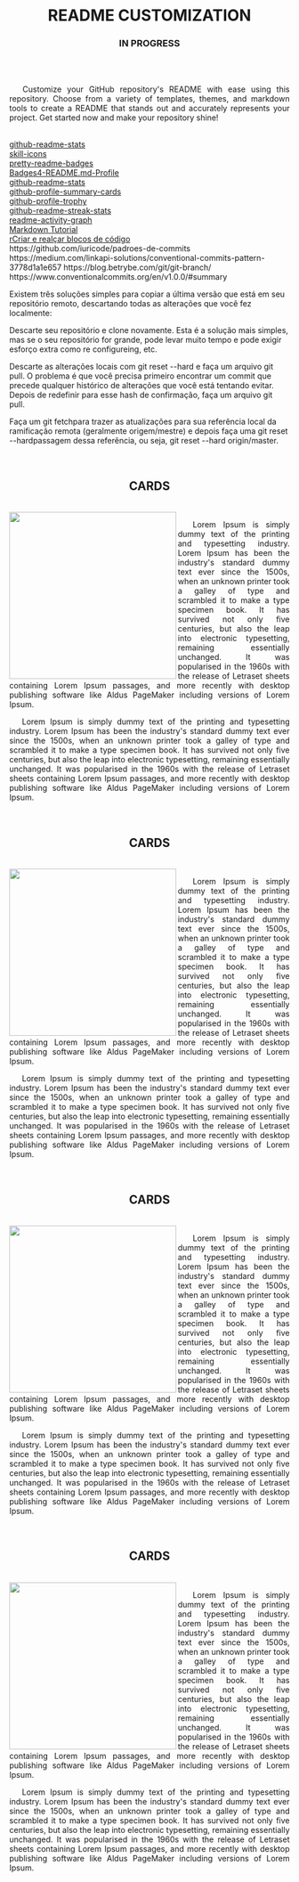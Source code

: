 <h1 align = "center"> README CUSTOMIZATION </h1>
<h3 align = "center"> IN PROGRESS </h1>
<br><br>

<p align="justify"> &emsp; Customize your GitHub repository's README with ease using this repository. Choose from a variety of templates, themes, and markdown tools to create a README that stands out and accurately represents your project. Get started now and make your repository shine!</p>

<br>
<a href="https://github.com/anuraghazra/github-readme-stats"> github-readme-stats </a><br>
<a href="https://github.com/tandpfun/skill-icons"> skill-icons </a><br>
<a href="https://github.com/VishwaGauravIn/pretty-readme-badges"> pretty-readme-badges </a><br>
<a href="https://github.com/alexandresanlim/Badges4-README.md-Profile"> Badges4-README.md-Profile </a><br>
<a href="https://github.com/anuraghazra/github-readme-stats"> github-readme-stats</a><br>
<a href="https://github.com/vn7n24fzkq/github-profile-summary-cards"> github-profile-summary-cards </a><br>
<a href="https://github.com/ryo-ma/github-profile-trophy"> github-profile-trophy</a><br>
<a href="https://github.com/DenverCoder1/github-readme-streak-stats"> github-readme-streak-stats </a><br>
<a href="https://github.com/Ashutosh00710/github-readme-activity-graph"> readme-activity-graph </a><br>
<a href="https://github.com/luong-komorebi/Markdown-Tutorial/blob/master/README_pt-BR.md">Markdown Tutorial </a><br>
<a href="https://docs.github.com/pt/get-started/writing-on-github/working-with-advanced-formatting/creating-and-highlighting-code-blocks"> rCriar e realçar blocos de código</a><br>
https://github.com/iuricode/padroes-de-commits
https://medium.com/linkapi-solutions/conventional-commits-pattern-3778d1a1e657
https://blog.betrybe.com/git/git-branch/
https://www.conventionalcommits.org/en/v1.0.0/#summary

<p>

  Existem três soluções simples para copiar a última versão que está em seu repositório remoto, descartando todas as alterações que você fez localmente:

Descarte seu repositório e clone novamente. Esta é a solução mais simples, mas se o seu repositório for grande, pode levar muito tempo e pode exigir esforço extra como re configureing, etc.

Descarte as alterações locais com git reset --hard <hash>e faça um arquivo git pull. O problema é que você precisa primeiro encontrar um commit que precede qualquer histórico de alterações que você está tentando evitar. Depois de redefinir para esse hash de confirmação, faça um arquivo git pull.

Faça um git fetchpara trazer as atualizações para sua referência local da ramificação remota (geralmente origem/mestre) e depois faça uma git reset --hardpassagem dessa referência, ou seja, git reset --hard origin/master.
</p>
<br>


<div align="center">
<h2 align="center"> CARDS </h2>
<br>

<image align= "left" src="https://user-images.githubusercontent.com/74382074/215349433-a5ab1953-aef7-4e5f-8e27-7a736fe5d74c.png" height="300em">

<p align = "justify"> &emsp; Lorem Ipsum is simply dummy text of the printing and typesetting industry. Lorem Ipsum has been the industry's standard dummy text ever since the 1500s, when an unknown printer took a galley of type and scrambled it to make a type specimen book. It has survived not only five centuries, but also the leap into electronic typesetting, remaining essentially unchanged. It was popularised in the 1960s with the release of Letraset sheets containing Lorem Ipsum passages, and more recently with desktop publishing software like Aldus PageMaker including versions of Lorem Ipsum.</p>

<p align = "justify"> &emsp; Lorem Ipsum is simply dummy text of the printing and typesetting industry. Lorem Ipsum has been the industry's standard dummy text ever since the 1500s, when an unknown printer took a galley of type and scrambled it to make a type specimen book. It has survived not only five centuries, but also the leap into electronic typesetting, remaining essentially unchanged. It was popularised in the 1960s with the release of Letraset sheets containing Lorem Ipsum passages, and more recently with desktop publishing software like Aldus PageMaker including versions of Lorem Ipsum.</p>

</div>

<br>

<div align="center">
<h2 align="center"> CARDS </h2>
<br>

<image align= "left" src="https://user-images.githubusercontent.com/74382074/215349433-a5ab1953-aef7-4e5f-8e27-7a736fe5d74c.png" height="300em">

<p align = "justify"> &emsp; Lorem Ipsum is simply dummy text of the printing and typesetting industry. Lorem Ipsum has been the industry's standard dummy text ever since the 1500s, when an unknown printer took a galley of type and scrambled it to make a type specimen book. It has survived not only five centuries, but also the leap into electronic typesetting, remaining essentially unchanged. It was popularised in the 1960s with the release of Letraset sheets containing Lorem Ipsum passages, and more recently with desktop publishing software like Aldus PageMaker including versions of Lorem Ipsum.</p>

<p align = "justify"> &emsp; Lorem Ipsum is simply dummy text of the printing and typesetting industry. Lorem Ipsum has been the industry's standard dummy text ever since the 1500s, when an unknown printer took a galley of type and scrambled it to make a type specimen book. It has survived not only five centuries, but also the leap into electronic typesetting, remaining essentially unchanged. It was popularised in the 1960s with the release of Letraset sheets containing Lorem Ipsum passages, and more recently with desktop publishing software like Aldus PageMaker including versions of Lorem Ipsum.</p>

</div>

<br>

<div align="center">
<h2 align="center"> CARDS </h2>
<br>

<image align= "left" src="https://user-images.githubusercontent.com/74382074/215349433-a5ab1953-aef7-4e5f-8e27-7a736fe5d74c.png" height="300em">

<p align = "justify"> &emsp; Lorem Ipsum is simply dummy text of the printing and typesetting industry. Lorem Ipsum has been the industry's standard dummy text ever since the 1500s, when an unknown printer took a galley of type and scrambled it to make a type specimen book. It has survived not only five centuries, but also the leap into electronic typesetting, remaining essentially unchanged. It was popularised in the 1960s with the release of Letraset sheets containing Lorem Ipsum passages, and more recently with desktop publishing software like Aldus PageMaker including versions of Lorem Ipsum.</p>

<p align = "justify"> &emsp; Lorem Ipsum is simply dummy text of the printing and typesetting industry. Lorem Ipsum has been the industry's standard dummy text ever since the 1500s, when an unknown printer took a galley of type and scrambled it to make a type specimen book. It has survived not only five centuries, but also the leap into electronic typesetting, remaining essentially unchanged. It was popularised in the 1960s with the release of Letraset sheets containing Lorem Ipsum passages, and more recently with desktop publishing software like Aldus PageMaker including versions of Lorem Ipsum.</p>

</div>

<br>
<div align="center">
<h2 align="center"> CARDS </h2>
<br>

<image align= "left" src="https://user-images.githubusercontent.com/74382074/215349433-a5ab1953-aef7-4e5f-8e27-7a736fe5d74c.png" height="300em">

<p align = "justify"> &emsp; Lorem Ipsum is simply dummy text of the printing and typesetting industry. Lorem Ipsum has been the industry's standard dummy text ever since the 1500s, when an unknown printer took a galley of type and scrambled it to make a type specimen book. It has survived not only five centuries, but also the leap into electronic typesetting, remaining essentially unchanged. It was popularised in the 1960s with the release of Letraset sheets containing Lorem Ipsum passages, and more recently with desktop publishing software like Aldus PageMaker including versions of Lorem Ipsum.</p>

<p align = "justify"> &emsp; Lorem Ipsum is simply dummy text of the printing and typesetting industry. Lorem Ipsum has been the industry's standard dummy text ever since the 1500s, when an unknown printer took a galley of type and scrambled it to make a type specimen book. It has survived not only five centuries, but also the leap into electronic typesetting, remaining essentially unchanged. It was popularised in the 1960s with the release of Letraset sheets containing Lorem Ipsum passages, and more recently with desktop publishing software like Aldus PageMaker including versions of Lorem Ipsum.</p>

</div>

<br>

